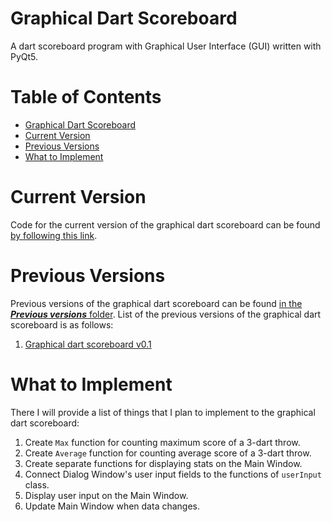 # Graphical Dart Scoreboard

A dart scoreboard program with Graphical User Interface (GUI) written with PyQt5.

Table of Contents
=================
* [Graphical Dart Scoreboard](#Graphical-Dart-Scoreboard)
* [Current Version](#Current-Version)
* [Previous Versions](#Previous-Versions)
* [What to Implement](#What-to-Implement)

# Current Version

Code for the current version of the graphical dart scoreboard can be found [by following this link](/GUI/Graphical_dart_scoreboard_v_0_2.py).

# Previous Versions

Previous versions of the graphical dart scoreboard can be found [in the ***Previous versions*** folder](/GUI/Previous_versions). List of the previous versions of the graphical dart scoreboard is as follows:

1. [Graphical dart scoreboard v0.1](/GUI/Previous_versions/Graphical_dart_scoreboard_v_0_1.py)

# What to Implement

There I will provide a list of things that I plan to implement to the graphical dart scoreboard:

1. Create `Max` function for counting maximum score of a 3-dart throw.
2. Create `Average` function for counting average score of a 3-dart throw.
3. Create separate functions for displaying stats on the Main Window.
4. Connect Dialog Window's user input fields to the functions of `userInput` class.
5. Display user input on the Main Window.
6. Update Main Window when data changes.
